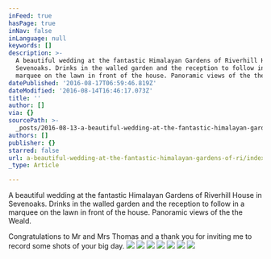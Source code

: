 ```yaml
---
inFeed: true
hasPage: true
inNav: false
inLanguage: null
keywords: []
description: >-
  A beautiful wedding at the fantastic Himalayan Gardens of Riverhill House in
  Sevenoaks. Drinks in the walled garden and the reception to follow in a
  marquee on the lawn in front of the house. Panoramic views of the the Weald.
datePublished: '2016-08-17T06:59:46.819Z'
dateModified: '2016-08-14T16:46:17.073Z'
title: ''
author: []
via: {}
sourcePath: >-
  _posts/2016-08-13-a-beautiful-wedding-at-the-fantastic-himalayan-gardens-of-ri.md
authors: []
publisher: {}
starred: false
url: a-beautiful-wedding-at-the-fantastic-himalayan-gardens-of-ri/index.html
_type: Article

---
```

A beautiful wedding at the fantastic Himalayan Gardens of Riverhill House in Sevenoaks. Drinks in the walled garden and the reception to follow in a marquee on the lawn in front of the house. Panoramic views of the the Weald.

Congratulations to Mr and Mrs Thomas and a thank you for inviting me to record some shots of your big day.
![](https://the-grid-user-content.s3-us-west-2.amazonaws.com/7b8e10f7-c46d-45d5-815c-20fd6ef54904.jpg)
![](https://the-grid-user-content.s3-us-west-2.amazonaws.com/14b09a5d-52d9-462a-9e1e-cc79b3c10cf9.jpg)
![](https://the-grid-user-content.s3-us-west-2.amazonaws.com/073cd94c-fc8c-40d4-b910-351aa12e228b.jpg)
![](https://the-grid-user-content.s3-us-west-2.amazonaws.com/566d4cb2-a2c8-4d88-9521-fe6024625bae.jpg)
![](https://the-grid-user-content.s3-us-west-2.amazonaws.com/e8c9be22-14e0-46f0-8bdf-510dd69bce65.jpg)
![](https://the-grid-user-content.s3-us-west-2.amazonaws.com/4eae7944-014d-4425-8145-37a52e07944c.jpg)
![](https://the-grid-user-content.s3-us-west-2.amazonaws.com/25bd5ac6-3601-4ba7-a054-21e1d437e472.jpg)